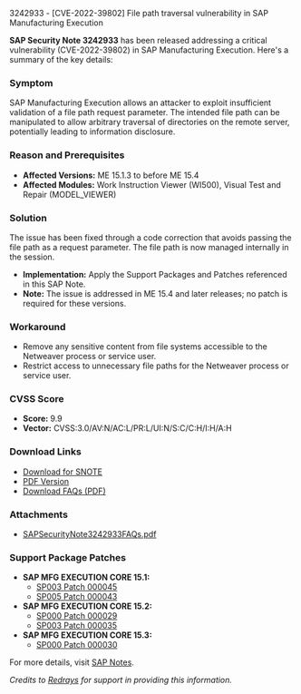 3242933 - [CVE-2022-39802] File path traversal vulnerability in SAP Manufacturing Execution

**SAP Security Note 3242933** has been released addressing a critical vulnerability (CVE-2022-39802) in SAP Manufacturing Execution. Here's a summary of the key details:

### **Symptom**
SAP Manufacturing Execution allows an attacker to exploit insufficient validation of a file path request parameter. The intended file path can be manipulated to allow arbitrary traversal of directories on the remote server, potentially leading to information disclosure.

### **Reason and Prerequisites**
- **Affected Versions:** ME 15.1.3 to before ME 15.4
- **Affected Modules:** Work Instruction Viewer (WI500), Visual Test and Repair (MODEL_VIEWER)

### **Solution**
The issue has been fixed through a code correction that avoids passing the file path as a request parameter. The file path is now managed internally in the session.

- **Implementation:** Apply the Support Packages and Patches referenced in this SAP Note.
- **Note:** The issue is addressed in ME 15.4 and later releases; no patch is required for these versions.

### **Workaround**
- Remove any sensitive content from file systems accessible to the Netweaver process or service user.
- Restrict access to unnecessary file paths for the Netweaver process or service user.

### **CVSS Score**
- **Score:** 9.9
- **Vector:** CVSS:3.0/AV:N/AC:L/PR:L/UI:N/S:C/C:H/I:H/A:H

### **Download Links**
- [Download for SNOTE](https://notesdownloads.sap.com/note/0040000001343242022)
- [PDF Version](https://userapps.support.sap.com/sap/support/sfm/notes/print/0003242933?language=en-US&token=5384533B80F6233315FAB17EF6DA4F6F)
- [Download FAQs (PDF)](https://userapps.support.sap.com/sap/support/sapnotes/public/services/attachment.htm?iv_key=002075125800001819862022&iv_version=0012&iv_guid=00109B36BCB61EDD8BC3F62E1794AE16)

### **Attachments**
- [SAPSecurityNote3242933FAQs.pdf](https://userapps.support.sap.com/sap/support/sapnotes/public/services/attachment.htm?iv_key=002075125800001819862022&iv_version=0012&iv_guid=00109B36BCB61EDD8BC3F62E1794AE16)

### **Support Package Patches**
- **SAP MFG EXECUTION CORE 15.1:**
  - [SP003 Patch 000045](https://userapps.support.sap.com/sap/support/swdc/notes?cvnr=73554900100200002878&support_package=SP003&patch_level=000045)
  - [SP005 Patch 000043](https://userapps.support.sap.com/sap/support/swdc/notes?cvnr=73554900100200002878&support_package=SP005&patch_level=000043)
- **SAP MFG EXECUTION CORE 15.2:**
  - [SP000 Patch 000029](https://userapps.support.sap.com/sap/support/swdc/notes?cvnr=73554900100200007589&support_package=SP000&patch_level=000029)
  - [SP003 Patch 000035](https://userapps.support.sap.com/sap/support/swdc/notes?cvnr=73554900100200007589&support_package=SP003&patch_level=000035)
- **SAP MFG EXECUTION CORE 15.3:**
  - [SP000 Patch 000030](https://userapps.support.sap.com/sap/support/swdc/notes?cvnr=73554900100200010427&support_package=SP000&patch_level=000030)

For more details, visit [SAP Notes](https://me.sap.com/notes/3242933).

*Credits to [Redrays](https://redrays.io) for support in providing this information.*